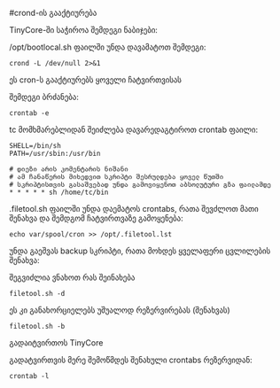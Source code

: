 #crond-ის გააქტიურება

  TinyCore-ში საჭიროა შემდეგი ნაბიჯები:

/opt/bootlocal.sh ფაილში უნდა დავამატოთ შემდეგი:

```
crond -L /dev/null 2>&1
```

ეს cron-ს გააქტიურებს ყოველი ჩატვირთვისას

შემდეგი ბრძანება:

```
crontab -e 
```
tc მომხმარებლიდან შეიძლება დავარედაგტიროთ  crontab ფაილი:

``` 
SHELL=/bin/sh
PATH=/usr/sbin:/usr/bin

# დიეზი არის კომენტარის ნიშანი
# ამ ჩანაწერის მიხედვით სკრიპტი შესრულდება ყოველ წუთში
# სკრიპტისთვის გასაშვებად უნდა გამოვიყენოთ აბსოლუტური გზა ფაილამდე
* * * * * sh /home/tc/bin 

```

.filetool.sh ფაილში უნდა დაემატოს crontabs, რათა შევძლოთ მათი შენახვა და შემდგომ ჩატვირთვაზე გამოყენება:

```
echo var/spool/cron >> /opt/.filetool.lst
```

უნდა გაეშვას backup სკრიპტი, რათა მოხდეს ყველაფერი ცვლილების შენახვა:

შეგვიძლია ვნახოთ რას შეინახება
```
filetool.sh -d
```
ეს კი განახორციელებს უშუალოდ რეზერვირებას (შენახვას)
```
filetool.sh -b
```

გადაიტვირთოს TinyCore

გადატვირთვის მერე შემოწმდეს შენახული crontabs რეზერვიდან:

```
crontab -l
```
